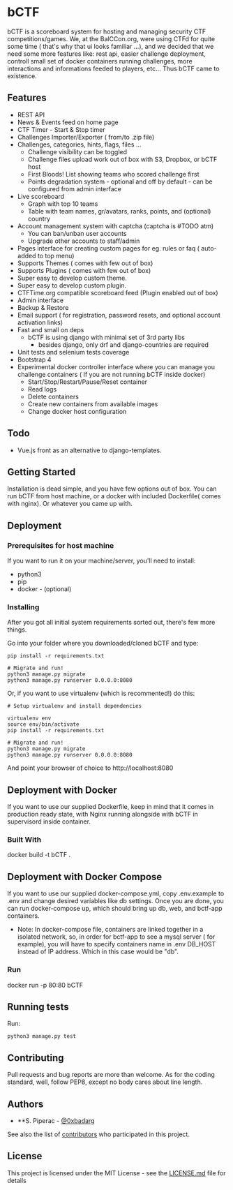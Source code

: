 # bCTF

bCTF is a scoreboard system for hosting and managing security CTF competitions/games. 
We, at the BalCCon.org, were using CTFd for quite some time ( that's why that ui looks familiar ...), and we decided that we need some more features like:
rest api, easier challenge deployment, controll small set of docker containers running challenges, more interactions and informations feeded to players, etc... Thus bCTF came to existence.

## Features

* REST API
* News & Events feed on home page
* CTF Timer - Start & Stop timer
* Challenges Importer/Exporter ( from/to .zip file)
* Challenges, categories, hints, flags, files ...
    * Challenge visibility can be toggled
    * Challenge files upload work out of box with S3, Dropbox, or bCTF host
    * First Bloods! List showing teams who scored challenge first
    * Points degradation system - optional and off by default - can be configured from admin interface
* Live scoreboard
    * Graph with top 10 teams
    * Table with team names, gr/avatars, ranks, points, and (optional) country
* Account management system with captcha (captcha is #TODO atm)
    * You can ban/unban user accounts
    * Upgrade other accounts to staff/admin
* Pages interface for creating custom pages for eg. rules or faq ( auto-added to top menu)
* Supports Themes ( comes with few out of box)
* Supports Plugins ( comes with few out of box)
* Super easy to develop custom theme.
* Super easy to develop custom plugin.
* CTFTime.org compatible scoreboard feed (Plugin enabled out of box)
* Admin interface
* Backup & Restore 
* Email support ( for registration, password resets, and optional account activation links)
* Fast and small on deps
    * bCTF is using django with minimal set of 3rd party libs
        * besides django, only drf and django-countries are required
* Unit tests and selenium tests coverage
* Bootstrap 4
* Experimental docker controller interface where you can manage you challenge containers ( If you are not running bCTF inside docker)
    * Start/Stop/Restart/Pause/Reset container
    * Read logs
    * Delete containers
    * Create new containers from available images
    * Change docker host configuration

## Todo

* Vue.js front as an alternative to django-templates.


## Getting Started

Installation is dead simple, and you have few options out of box. You can run bCTF from host machine, or a docker with included Dockerfile( comes with nginx). Or whatever you came up with.

## Deployment 


### Prerequisites for host machine

If you want to run it on your machine/server, you'll need to install:

* python3
* pip
* docker - (optional)


### Installing

After you got all initial system requirements sorted out, there's few more things.

Go into your folder where you downloaded/cloned bCTF and type:

```
pip install -r requirements.txt

# Migrate and run!
python3 manage.py migrate
python3 manage.py runserver 0.0.0.0:8080
```

Or, if you want to use virtualenv (which is recommented!) do this:

```
# Setup virtualenv and install dependencies

virtualenv env
source env/bin/activate
pip install -r requirements.txt

# Migrate and run!
python3 manage.py migrate
python3 manage.py runserver 0.0.0.0:8080

```

And point your browser of choice to http://localhost:8080

## Deployment with Docker

If you want to  use our supplied Dockerfile, keep in mind that it comes in production ready state, with Nginx running alongside with bCTF in supervisord inside container.

### Built With

docker build -t bCTF .

## Deployment with Docker Compose

If you want to  use our supplied docker-compose.yml, copy .env.example to .env and change desired variables like db settings.
Once you are done, you can run docker-compose up, which should bring up db, web, and bctf-app containers.

* Note: In docker-compose file, containers are linked together in a isolated network, so, in order for bctf-app to see
a mysql server ( for example), you will have to specify containers name in .env DB_HOST instead of IP address.
Which in this case would be "db".


### Run 
docker run -p 80:80 bCTF

## Running tests

Run:
```
python3 manage.py test
```

## Contributing

Pull requests and bug reports are more than welcome. As for the coding standard, well, follow PEP8, except no body cares about line length. 

## Authors

* **S. Piperac - [@0xbadarg](https://twitter.com/0xbadarg)

See also the list of [contributors](https://github.com/spiperac/bctf/contributors) who participated in this project.

## License

This project is licensed under the MIT License - see the [LICENSE.md](LICENSE.md) file for details


